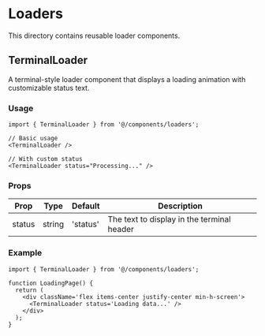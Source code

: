 # Loaders

This directory contains reusable loader components.

## TerminalLoader

A terminal-style loader component that displays a loading animation with customizable status text.

### Usage

```tsx
import { TerminalLoader } from '@/components/loaders';

// Basic usage
<TerminalLoader />

// With custom status
<TerminalLoader status="Processing..." />
```

### Props

| Prop   | Type   | Default  | Description                                |
| ------ | ------ | -------- | ------------------------------------------ |
| status | string | 'status' | The text to display in the terminal header |

### Example

```tsx
import { TerminalLoader } from '@/components/loaders';

function LoadingPage() {
  return (
    <div className='flex items-center justify-center min-h-screen'>
      <TerminalLoader status='Loading data...' />
    </div>
  );
}
```
